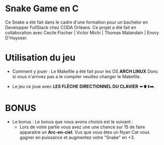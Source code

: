 # Snake Game en C 

Ce Snake a été fait dans le cadre d'une formation pour un bachelor en Developper FullStack chez CODA Orléans.
Ce projet a été fait en collaboration avec Cecile Fischer | Victor Michi | Thomas Malandain | Enory D'Huysser.


# Utilisation du jeu

- Comment y jouer : 
  Le Makefile a été fait pour les OS **ARCH LINUX** Donc si vous n'arrivez pas a le compiler veuillez changer le Makefile. 

- Le jeu ce joue avec ****LES FLÈCHE DIRECTIONNEL DU CLAVIER**** ⬅️⬆️⬇️➡️.


# BONUS 

- Le bonus :
  Le bonus que nous avons choisis est le suivant : 
    - Lors de votre partie vous avez une une chance sur 15 de faire apparaitre un **Arc-en-ciel**. 
      Vus que vous êtes un Nyan Cat vous gagner en puissance et augmentez votre "Snake" en +3. 

